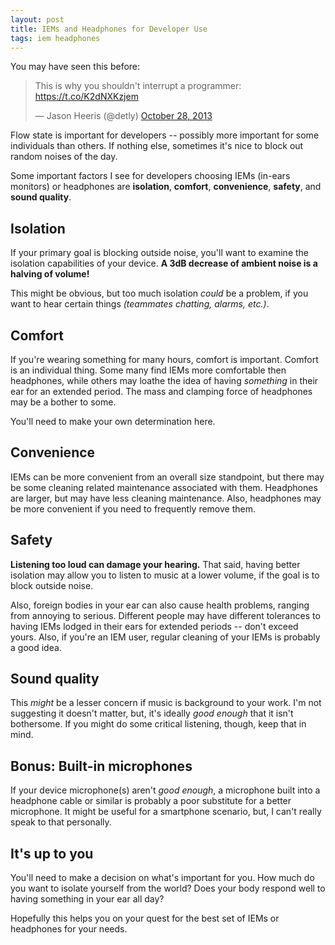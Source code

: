 ```yaml
---
layout: post
title: IEMs and Headphones for Developer Use
tags: iem headphones
---
```


You may have seen this before:

<blockquote class="twitter-tweet" lang="en"><p lang="en" dir="ltr">This is why you shouldn&#39;t interrupt a programmer: <a href="https://t.co/K2dNXKzjem">https://t.co/K2dNXKzjem</a></p>&mdash; Jason Heeris (@detly) <a href="https://twitter.com/detly/status/394755439314755584">October 28, 2013</a></blockquote>
<script async src="https://platform.twitter.com/widgets.js" charset="utf-8"></script>

Flow state is important for developers -- possibly more important for some individuals than others. If nothing else, sometimes it's nice to block out random noises of the day.

Some important factors I see for developers choosing IEMs (in-ears monitors) or headphones are **isolation**, **comfort**, **convenience**, **safety**, and **sound quality**.

## Isolation

If your primary goal is blocking outside noise, you'll want to examine the isolation capabilities of your device. **A 3dB decrease of ambient noise is a halving of volume!**

This might be obvious, but too much isolation *could* be a problem, if you want to hear certain things *(teammates chatting, alarms, etc.)*.

## Comfort

If you're wearing something for many hours, comfort is important. Comfort is an individual thing. Some many find IEMs more comfortable then headphones, while others may loathe the idea of having *something* in their ear for an extended period. The mass and clamping force of headphones may be a bother to some.

You'll need to make your own determination here.

## Convenience

IEMs can be more convenient from an overall size standpoint, but there may be some cleaning related maintenance associated with them. Headphones are larger, but may have less cleaning maintenance. Also, headphones may be more convenient if you need to frequently remove them.

## Safety

**Listening too loud can damage your hearing.** That said, having better isolation may allow you to listen to music at a lower volume, if the goal is to block outside noise.

Also, foreign bodies in your ear can also cause health problems, ranging from annoying to serious. Different people may have different tolerances to having IEMs lodged in their ears for extended periods -- don't exceed yours. Also, if you're an IEM user, regular cleaning of your IEMs is probably a good idea.

## Sound quality

This *might* be a lesser concern if music is background to your work. I'm not suggesting it doesn't matter, but, it's ideally *good enough* that it isn't bothersome. If you might do some critical listening, though, keep that in mind.

## Bonus: Built-in microphones

If your device microphone(s) aren't *good enough*, a microphone built into a headphone cable or similar is probably a poor substitute for a better microphone. It might be useful for a smartphone scenario, but, I can't really speak to that personally.

## It's up to you

You'll need to make a decision on what's important for you. How much do you want to isolate yourself from the world? Does your body respond well to having something in your ear all day?

Hopefully this helps you on your quest for the best set of IEMs or headphones for your needs.
